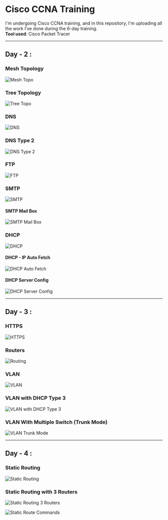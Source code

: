 # Cisco CCNA Training

I'm undergoing Cisco CCNA training, and in this repository, I'm uploading all the work I’ve done during the 6-day training.  
**Tool used**: Cisco Packet Tracer

---

## Day - 2 :
### Mesh Topology  
![Mesh Topo](https://github.com/mohancoder2k/CCNA-Training/blob/main/Day%202/Mesh%20Topo.png)

### Tree Topology  
![Tree Topo](https://github.com/mohancoder2k/CCNA-Training/blob/main/Day%202/Tree.png)

### DNS  
![DNS](https://github.com/mohancoder2k/CCNA-Training/blob/main/Day%202/DNS.png)

### DNS Type 2  
![DNS Type 2](https://github.com/mohancoder2k/CCNA-Training/blob/main/Day%202/DNS%20Type%202.png)

### FTP  
![FTP](https://github.com/mohancoder2k/CCNA-Training/blob/main/Day%202/FTP.png)

### SMTP  
![SMTP](https://github.com/mohancoder2k/CCNA-Training/blob/main/Day%202/SMTP.png)

#### SMTP Mail Box  
![SMTP Mail Box](https://github.com/mohancoder2k/CCNA-Training/blob/main/Day%202/SMTP%20Mail%20Box.png)

### DHCP  
![DHCP](https://github.com/mohancoder2k/CCNA-Training/blob/main/Day%202/DHCP.png)

#### DHCP - IP Auto Fetch  
![DHCP Auto Fetch](https://github.com/mohancoder2k/CCNA-Training/blob/main/Day%202/DHCP%20Auto.png)

#### DHCP Server Config  
![DHCP Server Config](https://github.com/mohancoder2k/CCNA-Training/blob/main/Day%202/DHCP%20Server%20setup.png)

---

## Day - 3 :
### HTTPS  
![HTTPS](https://github.com/mohancoder2k/CCNA-Training/blob/main/Day%203/HTTPS.png)

### Routers  
![Routing](https://github.com/mohancoder2k/CCNA-Training/blob/main/Day%203/Router.png)

### VLAN  
![VLAN](https://github.com/mohancoder2k/CCNA-Training/blob/main/Day%203/VLAN.png)

### VLAN with DHCP Type 3  
![VLAN with DHCP Type 3](https://github.com/mohancoder2k/CCNA-Training/blob/main/Day%203/VLAN%20with%20DHCP%20Type%203.png)

### VLAN With Multiple Switch (Trunk Mode)  
![VLAN Trunk Mode](https://github.com/mohancoder2k/CCNA-Training/blob/main/Day%203/VLAN%20with%20Multiple%20Switch%20trunk%20Mode.png)

---

## Day - 4 :
### Static Routing  
![Static Routing](https://github.com/mohancoder2k/CCNA-Training/blob/main/Day%204/Static%20Routing.png?raw=true)

### Static Routing with 3 Routers  
![Static Routing 3 Routers](https://github.com/mohancoder2k/CCNA-Training/blob/main/Day%204/Static%20Routing%203%20Routers.png)

![Static Route Commands](https://github.com/mohancoder2k/CCNA-Training/blob/main/Day%204/Static%203%20Routers%20commands.png)
